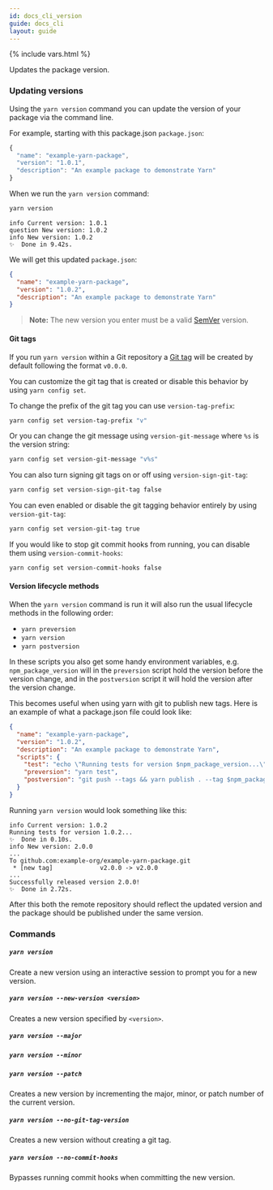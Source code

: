 ```yaml
---
id: docs_cli_version
guide: docs_cli
layout: guide
---
```


{% include vars.html %}

<p class="lead">Updates the package version.</p>

### Updating versions <a class="toc" id="toc-updating-versions" href="#toc-updating-versions"></a>

Using the `yarn version` command you can update the version of your package via
the command line.

For example, starting with this package.json `package.json`:

```js
{
  "name": "example-yarn-package",
  "version": "1.0.1",
  "description": "An example package to demonstrate Yarn"
}
```

When we run the `yarn version` command:

```sh
yarn version
```

```
info Current version: 1.0.1
question New version: 1.0.2
info New version: 1.0.2
✨  Done in 9.42s.
```

We will get this updated `package.json`:

```json
{
  "name": "example-yarn-package",
  "version": "1.0.2",
  "description": "An example package to demonstrate Yarn"
}
```

> **Note:** The new version you enter must be a valid
> [SemVer]({{url_base}}/docs/dependency-versions#toc-semantic-versioning)
> version.

#### Git tags <a class="toc" id="toc-git-tags" href="#toc-git-tags"></a>

If you run `yarn version` within a Git repository a
[Git tag](https://git-scm.com/book/en/v2/Git-Basics-Tagging) will be created by
default following the format `v0.0.0`.

You can customize the git tag that is created or disable this behavior by using
`yarn config set`.

To change the prefix of the git tag you can use `version-tag-prefix`:

```sh
yarn config set version-tag-prefix "v"
```

Or you can change the git message using `version-git-message` where `%s` is the
version string:

```sh
yarn config set version-git-message "v%s"
```

You can also turn signing git tags on or off using `version-sign-git-tag`:

```sh
yarn config set version-sign-git-tag false
```

You can even enabled or disable the git tagging behavior entirely by using
`version-git-tag`:

```sh
yarn config set version-git-tag true
```

If you would like to stop git commit hooks from running, you can disable them
using `version-commit-hooks`:

```sh
yarn config set version-commit-hooks false
```

#### Version lifecycle methods

When the `yarn version` command is run it will also run the usual lifecycle methods in the following order:

- `yarn preversion`
- `yarn version`
- `yarn postversion`

In these scripts you also get some handy environment variables, e.g. `npm_package_version` will in the `preversion` script hold the version before the version change, and in the `postversion` script it will hold the version after the version change. 

This becomes useful when using yarn with git to publish new tags. Here is an example of what a package.json file could look like:

```json
{
  "name": "example-yarn-package",
  "version": "1.0.2",
  "description": "An example package to demonstrate Yarn",
  "scripts": {
    "test": "echo \"Running tests for version $npm_package_version...\"",
    "preversion": "yarn test",
    "postversion": "git push --tags && yarn publish . --tag $npm_package_version && git push && echo \"Successfully released version $npm_package_version!\""
  }
}
```

Running `yarn version` would look something like this:
```
info Current version: 1.0.2
Running tests for version 1.0.2...
✨  Done in 0.10s.
info New version: 2.0.0
...
To github.com:example-org/example-yarn-package.git
 * [new tag]             v2.0.0 -> v2.0.0
...
Successfully released version 2.0.0!
✨  Done in 2.72s.
```

After this both the remote repository should reflect the updated version and the package should be published under the same version.

### Commands <a class="toc" id="toc-commands" href="#toc-commands"></a>

##### `yarn version` <a class="toc" id="toc-yarn-version" href="#toc-yarn-version"></a>

Create a new version using an interactive session to prompt you for a new
version.

##### `yarn version --new-version <version>` <a class="toc" id="toc-yarn-version-new-version" href="#toc-yarn-version-new-version"></a>

Creates a new version specified by `<version>`.

##### `yarn version --major` <a class="toc" id="toc-yarn-version-major" href="#toc-yarn-version-major"></a>

##### `yarn version --minor` <a class="toc" id="toc-yarn-version-minor" href="#toc-yarn-version-minor"></a>

##### `yarn version --patch` <a class="toc" id="toc-yarn-version-patch" href="#toc-yarn-version-patch"></a>

Creates a new version by incrementing the major, minor, or patch number of the current version.

##### `yarn version --no-git-tag-version` <a class="toc" id="toc-yarn-version-no-git-tag-version" href="#toc-yarn-version-no-git-tag-version"></a>

Creates a new version without creating a git tag.

##### `yarn version --no-commit-hooks` <a class="toc" id="toc-yarn-version-no-commit-hooks" href="#toc-yarn-version-no-commit-hooks"></a>

Bypasses running commit hooks when committing the new version.
